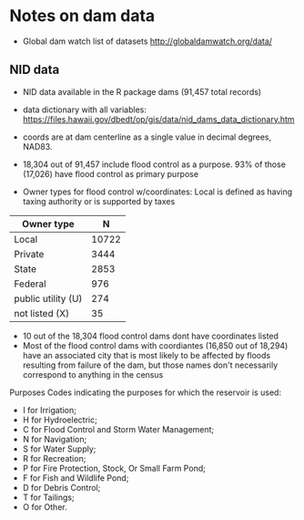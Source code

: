 # Notes on dam data

* Global dam watch list of datasets http://globaldamwatch.org/data/

## NID data

* NID data available in the R package dams (91,457 total records)
* data dictionary with all variables: https://files.hawaii.gov/dbedt/op/gis/data/nid_dams_data_dictionary.htm
* coords are at dam centerline as a single value in decimal degrees, NAD83.
* 18,304 out of 91,457 include flood control as a purpose. 93% of those (17,026) have flood control as primary purpose

* Owner types for flood control w/coordinates:
Local is defined as having taxing authority or is supported by taxes

| Owner type | N |
|------------|---|
| Local      | 10722 |
| Private    | 3444 |
| State      | 2853 |
| Federal    | 976 |
| public utility (U) | 274 |
| not listed (X)  | 35 |

* 10 out of the 18,304 flood control dams dont have coordinates listed
* Most of the flood control dams with coordiantes (16,850 out of 18,294) have an associated city that is most likely to be affected by floods resulting from failure of the dam, but those names don't necessarily correspond to anything in the census

Purposes
Codes indicating the purposes for which the reservoir is used:
* I for Irrigation;
* H for Hydroelectric;
* C for Flood Control and Storm Water Management;
* N for Navigation;
* S for Water Supply;
* R for Recreation;
* P for Fire Protection, Stock, Or Small Farm Pond;
* F for Fish and Wildlife Pond;
* D for Debris Control;
* T for Tailings;
* O for Other.





